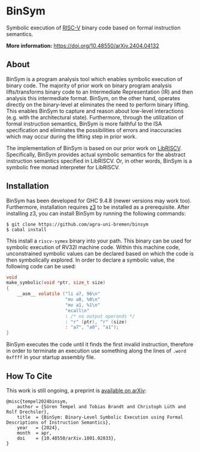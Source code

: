 # BinSym

Symbolic execution of [RISC-V] binary code based on formal instruction semantics.

**More information:** https://doi.org/10.48550/arXiv.2404.04132

## About

BinSym is a program analysis tool which enables symbolic execution of binary code.
The majority of prior work on binary program analysis lifts/transforms binary code
to an Intermediate Representation (IR) and then analysis this intermediate format.
BinSym, on the other hand, operates directly on the binary-level at eliminates
the need to perform binary lifting. This enables BinSym to capture and reason
about low-level interactions (e.g. with the architectural state). Furthermore,
through the utilization of formal instruction semantics, BinSym is more faithful
to the ISA specification and eliminates the possibilities of errors and inaccuracies
which may occur during the lifting step in prior work.

The implementation of BinSym is based on our prior work on [LibRISCV]. Specifically,
BinSym provides actual symbolic semantics for the abstract instruction semantics
specified in LibRISCV. Or, in other words, BinSym is a symbolic free monad interpreter
for LibRISCV.

## Installation

BinSym has been developed for GHC 9.4.8 (newer versions may work too). Furthermore,
installation requires [z3] to be installed as a prerequisite. After installing z3,
you can install BinSym by running the following commands:

	$ git clone https://github.com/agra-uni-bremen/binsym
	$ cabal install

This install a `riscv-symex` binary into your path. This binary can be used for
symbolic execution of RV32I machine code. Within this machine code, unconstrained
symbolic values can be declared based on which the code is then symbolically explored.
In order to declare a symbolic value, the following code can be used:

```C
void
make_symbolic(void *ptr, size_t size)
{
	__asm__ volatile ("li a7, 96\n"
	                  "mv a0, %0\n"
	                  "mv a1, %1\n"
	                  "ecall\n"
	                  : /* no output operands */
	                  : "r" (ptr), "r" (size)
	                  : "a7", "a0", "a1");
}
```

BinSym executes the code until it finds the first invalid instruction, therefore
in order to terminate an execution use something along the lines of `.word 0xffff`
in your startup assembly file.

## How To Cite

This work is still ongoing, a preprint is [available on arXiv](https://doi.org/10.48550/arXiv.2404.04132):

```
@misc{tempel2024binsym,
	author = {Sören Tempel and Tobias Brandt and Christoph Lüth and Rolf Drechsler},
	title  = {BinSym: Binary-Level Symbolic Execution using Formal Descriptions of Instruction Semantics},
	year   = {2024},
	month  = apr,
	doi    = {10.48550/arXiv.1801.02833},
}
```

[RISC-V]: https://riscv.org/
[LibRISCV]: https://github.com/agra-uni-bremen/libriscv
[z3]: https://github.com/Z3Prover/z3

